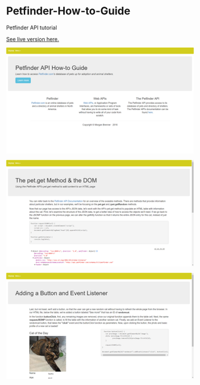 # Petfinder-How-to-Guide
Petfinder API tutorial 

[See live version here.](http://morganbrenner.me/petfinder/)

![Petfinder API How-to 1](https://raw.githubusercontent.com/brennemo/Petfinder-How-to-Guide/master/screenshots/petfinder01.png)

![Petfinder API How-to 2](https://raw.githubusercontent.com/brennemo/Petfinder-How-to-Guide/master/screenshots/petfinder02.png)

![Petfinder API How-to 3](https://raw.githubusercontent.com/brennemo/Petfinder-How-to-Guide/master/screenshots/petfinder03.png)
